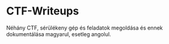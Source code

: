 # CTF-Writeups
Néhány CTF, sérülékeny gép és feladatok megoldása és ennek dokumentálása magyarul, esetleg angolul.
